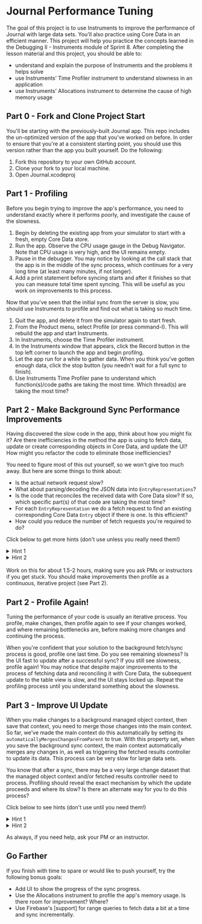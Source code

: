 # Journal Performance Tuning

The goal of this project is to use Instruments to improve the performance of Journal with large data sets. You'll also practice using Core Data in an efficient manner. This project will help you practice the concepts learned in the Debugging II - Instruments module of Sprint 8. After completing the lesson material and this project, you should be able to:

- understand and explain the purpose of Instruments and the problems it helps solve
- use Instruments’ Time Profiler instrument to understand slowness in an application
- use Instruments’ Allocations instrument to determine the cause of high memory usage

## Part 0 - Fork and Clone Project Start

You'll be starting with the previously-built Journal app. This repo includes the un-optimized version of the app that you've worked on before. In order to ensure that you're at a consistent starting point, you should use this version rather than the app you built yourself. Do the following:

1. Fork this repository to your own GitHub account.
2. Clone your fork to your local machine.
3. Open Journal.xcodeproj

## Part 1 - Profiling

Before you begin trying to improve the app's performance, you need to understand exactly where it performs poorly, and investigate the cause of the slowness.

1. Begin by deleting the existing app from your simulator to start with a fresh, empty Core Data store.
2. Run the app. Observe the CPU usage gauge in the Debug Navigator. Note that CPU usage is very high, and the UI remains empty.
3. Pause in the debugger. You may notice by looking at the call stack that the app is in the middle of the sync process, which continues for a very long time (at least many minutes, if not longer).
4. Add a print statement before syncing starts and after it finishes so that you can measure total time spent syncing. This will be useful as you work on improvements to this process.

Now that you've seen that the initial sync from the server is slow, you should use Instruments to profile and find out what is taking so much time.

1. Quit the app, and delete it from the simulator again to start fresh.
2. From the Product menu, select Profile (or press command-I). This will rebuild the app and start Instruments.
3. In Instruments, choose the Time Profiler instrument.
4. In the Instruments window that appears, click the Record button in the top left corner to launch the app and begin profilng.
5. Let the app run for a while to gather data. When you think you've gotten enough data, click the stop button (you needn't wait for a full sync to finish).
6. Use Instruments Time Profiler pane to understand which function(s)/code paths are taking the most time. Which thread(s) are taking the most time?

## Part 2 - Make Background Sync Performance Improvements

Having discovered the slow code in the app, think about how you might fix it? Are there inefficiencies in the method the app is using to fetch data, update or create corresponding objects in Core Data, and update the UI? How might you refactor the code to eliminate those inefficiencies?

You need to figure most of this out yourself, so we won't give too much away. But here are some things to think about:

- Is the actual network request slow?
- What about parsing/decoding the JSON data into `EntryRepresentations`?
- Is the code that reconciles the received data with Core Data slow? If so, which specific part(s) of that code are taking the most time?
- For each `EntryRepresentation` we do a fetch request to find an existing corresponding Core Data `Entry` object if there is one. Is this efficient?
- How could you reduce the number of fetch requests you're required to do?

Click below to get more hints (don't use unless you really need them!)

<details>
  <summary>Hint 1</summary>
  Fetch request predicates can use the `IN` operator to check for a value in an array. e.g. `NSPredicate("identifier IN %@", arrayOfIdentifiers)`.
</details>

<details>
  <summary>Hint 2</summary>
  Looking up values in a dictionary given a key is quite fast. Even with a large dictionary, `let value = dictionary[key]` will be efficient. Can you use this in your code to improve performance?
</details>

<br>
Work on this for about 1.5-2 hours, making sure you ask PMs or instructors if you get stuck. You should make improvements then profile as a continuous, iterative project (see Part 2).

## Part 2 - Profile Again!

Tuning the performance of your code is usually an iterative process. You profile, make changes, then profile again to see if your changes worked, and where remaining bottlenecks are, before making more changes and continuing the process.

When you're confident that your solution to the background fetch/sync process is good, profile one last time. Do you see remaining slowness? Is the UI fast to update after a successful sync? If you still see slowness, profile again! You may notice that despite major improvements to the process of fetching data and reconciling it with Core Data, the subsequent update to the table view is slow, and the UI stays locked up. Repeat the profiling process until you understand something about the slowness.

## Part 3 - Improve UI Update

When you make changes to a background managed object context, then save that context, you need to merge those changes into the main context. So far, we've made the main context do this automatically by setting its `automaticallyMergesChangesFromParent` to true. With this property set, when you save the background sync context, the main context automatically merges any changes in, as well as triggering the fetched results controller to update its data. This process can be very slow for large data sets.

You know that after a sync, there may be a very large change dataset that the managed object context and/or fetched results controller need to process. Profiling should reveal the exact mechanism by which the update proceeds and where its slow? Is there an alternate way for you to do this process?

Click below to see hints (don't use until you need them!)

<details>
  <summary>Hint 1</summary>
  You can tell a managed object context to completely reset itself and re-read data from its parent (e.g. the persistent store (coordinator)) by calling `reset()`.
</details>

<details>
  <summary>Hint 2</summary>
  Could you tear down the fetched results controller and create a new one with fresh data?
</details>

As always, if you need help, ask your PM or an instructor.

## Go Farther

If you finish with time to spare or would like to push yourself, try the following bonus goals:

- Add UI to show the progress of the sync progress.
- Use the Allocations instrument to profile the app's memory usage. Is there room for improvement? Where?
- Use Firebase's [support] for range queries to fetch data a bit at a time and sync incrementally.
